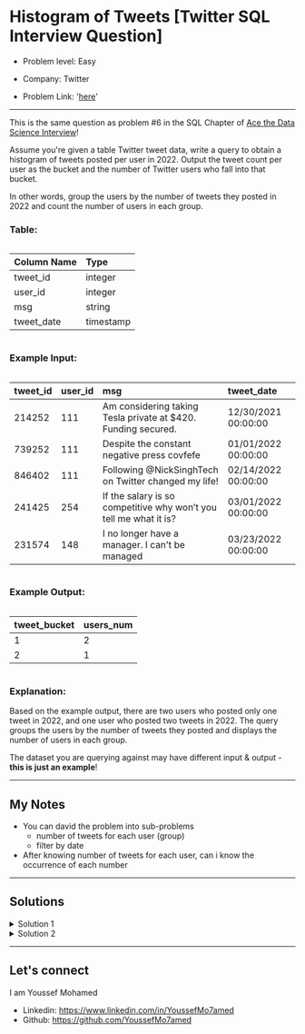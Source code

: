 # Histogram of Tweets [Twitter SQL Interview Question]

- Problem level: Easy

- Company: Twitter
- Problem Link: '[here](https://datalemur.com/questions/sql-histogram-tweets)'

---
<p>This is the same question as problem #6 in the SQL Chapter of <a href="https://amzn.to/3kF79Fx" rel="noopener noreferrer" target="_blank">Ace the Data Science Interview</a>!</p>
<p>Assume you're given a table Twitter tweet data, write a query to obtain a histogram of tweets posted per user in 2022. Output the tweet count per user as the bucket and the number of Twitter users who fall into that bucket.</p>
<p>In other words, group the users by the number of tweets they posted in 2022 and count the number of users in each group.</p>
<h3> Table:</h3>
<div style="overflow-x:auto;margin-bottom:10px"><table><thead><tr><th style="text-align:left">Column Name</th><th style="text-align:left">Type</th></tr></thead><tbody><tr><td style="text-align:left">tweet_id</td><td style="text-align:left">integer</td></tr><tr><td style="text-align:left">user_id</td><td style="text-align:left">integer</td></tr><tr><td style="text-align:left">msg</td><td style="text-align:left">string</td></tr><tr><td style="text-align:left">tweet_date</td><td style="text-align:left">timestamp</td></tr></tbody></table></div>
<h3> Example Input:</h3>
<div style="overflow-x:auto;margin-bottom:10px"><table><thead><tr><th style="text-align:left">tweet_id</th><th style="text-align:left">user_id</th><th style="text-align:left">msg</th><th style="text-align:left">tweet_date</th></tr></thead><tbody><tr><td style="text-align:left">214252</td><td style="text-align:left">111</td><td style="text-align:left">Am considering taking Tesla private at $420. Funding secured.</td><td style="text-align:left">12/30/2021 00:00:00</td></tr><tr><td style="text-align:left">739252</td><td style="text-align:left">111</td><td style="text-align:left">Despite the constant negative press covfefe</td><td style="text-align:left">01/01/2022 00:00:00</td></tr><tr><td style="text-align:left">846402</td><td style="text-align:left">111</td><td style="text-align:left">Following @NickSinghTech on Twitter changed my life!</td><td style="text-align:left">02/14/2022 00:00:00</td></tr><tr><td style="text-align:left">241425</td><td style="text-align:left">254</td><td style="text-align:left">If the salary is so competitive why won’t you tell me what it is?</td><td style="text-align:left">03/01/2022 00:00:00</td></tr><tr><td style="text-align:left">231574</td><td style="text-align:left">148</td><td style="text-align:left">I no longer have a manager. I can't be managed</td><td style="text-align:left">03/23/2022 00:00:00</td></tr></tbody></table></div>
<h3>Example Output:</h3>
<div style="overflow-x:auto;margin-bottom:10px"><table><thead><tr><th style="text-align:left">tweet_bucket</th><th style="text-align:left">users_num</th></tr></thead><tbody><tr><td style="text-align:left">1</td><td style="text-align:left">2</td></tr><tr><td style="text-align:left">2</td><td style="text-align:left">1</td></tr></tbody></table></div>
<h3>Explanation:</h3>
<p>Based on the example output, there are two users who posted only one tweet in 2022, and one user who posted two tweets in 2022. The query groups the users by the number of tweets they posted and displays the number of users in each group.</p>
<p>The dataset you are querying against may have different input &amp; output - <strong>this is just an example</strong>!</p>

---

## My Notes

- You can david the problem into sub-problems
  - number of tweets for each user (group)
  - filter by date
- After knowing number of tweets for each user, can i know the occurrence of each number

---

## Solutions

<details>
<summary> Solution 1</summary>

```sql
select
    per_user as tweet_bucket,
    count(per_user)
from
    (
        select
            count(1) per_user
        from
            tweets
        where
            tweet_date BETWEEN '2022-01-01'
            and '2022-12-31'
        group by
            user_id
    ) sub
GROUP BY
    per_user
```

</details>
<details>
<summary> Solution 2</summary>

Using [CTE](https://datalemur.com/sql-tutorial/sql-cte-subquery)

```sql
WITH total_tweets AS (
    SELECT
        user_id,
        COUNT(tweet_id) AS tweet_count_per_user
    FROM
        tweets
    WHERE
        tweet_date BETWEEN '2022-01-01'
        AND '2022-12-31'
    GROUP BY
        user_id
)

SELECT
    tweet_count_per_user AS tweet_bucket,
    COUNT(user_id) AS users_num
FROM
    total_tweets
GROUP BY
    tweet_count_per_user;
```

</details>

---

## Let's connect

I am Youssef Mohamed

- Linkedin: <https://www.linkedin.com/in/YoussefMo7amed>
- Github: <https://github.com/YoussefMo7amed>
